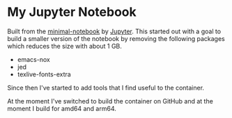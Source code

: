 # My Jupyter Notebook

Built from the [minimal-notebook](https://github.com/jupyter/docker-stacks/tree/master/minimal-notebook) by [Jupyter](https://jupyter.org/). This started out with a goal to build a smaller version of the notebook by removing the following packages which reduces the size with about 1 GB.

* emacs-nox
* jed
* texlive-fonts-extra

Since then I've started to add tools that I find useful to the container.

At the moment I've switched to build the container on GitHub and at the moment I build for amd64 and arm64.
